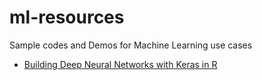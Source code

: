 # ml-resources
Sample codes and Demos for Machine Learning use cases 

* [Building Deep Neural Networks with Keras in R](https://github.com/dhiman2/ml-resources/blob/master/keras_in_R.R)